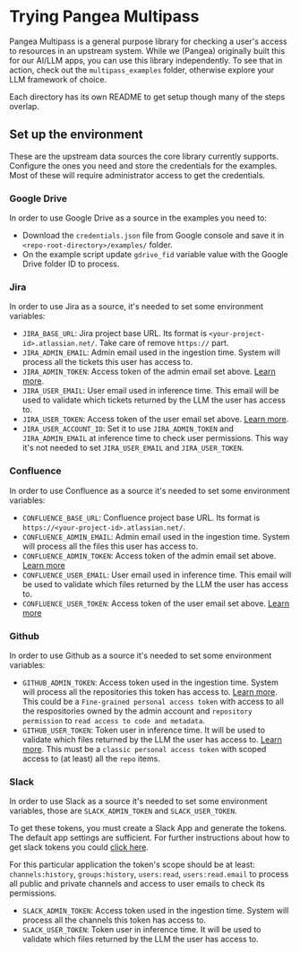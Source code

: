 # Trying Pangea Multipass

Pangea Multipass is a general purpose library for checking a user's access to resources in an upstream system. While we (Pangea) originally built this for our AI/LLM apps, you can use this library independently. To see that in action, check out the `multipass_examples` folder, otherwise explore your LLM framework of choice.

Each directory has its own README to get setup though many of the steps overlap.

## Set up the environment

These are the upstream data sources the core library currently supports. Configure the ones you need and store the credentials for the examples. Most of these will require administrator access to get the credentials.


### Google Drive

In order to use Google Drive as a source in the examples you need to:

- Download the `credentials.json` file from Google console and save it in `<repo-root-directory>/examples/` folder.
- On the example script update `gdrive_fid` variable value with the Google Drive folder ID to process.


### Jira

In order to use Jira as a source, it's needed to set some environment variables:
- `JIRA_BASE_URL`: Jira project base URL. Its format is `<your-project-id>.atlassian.net/`. Take care of remove `https://` part.
- `JIRA_ADMIN_EMAIL`: Admin email used in the ingestion time. System will process all the tickets this user has access to.
- `JIRA_ADMIN_TOKEN`: Access token of the admin email set above. [Learn more](https://support.atlassian.com/atlassian-account/docs/manage-api-tokens-for-your-atlassian-account/).
- `JIRA_USER_EMAIL`: User email used in inference time. This email will be used to validate which tickets returned by the LLM the user has access to.
- `JIRA_USER_TOKEN`: Access token of the user email set above. [Learn more](https://support.atlassian.com/atlassian-account/docs/manage-api-tokens-for-your-atlassian-account/).
- `JIRA_USER_ACCOUNT_ID`: Set it to use `JIRA_ADMIN_TOKEN` and `JIRA_ADMIN_EMAIL` at inference time to check user permissions. This way it's not needed to set `JIRA_USER_EMAIL` and `JIRA_USER_TOKEN`.


### Confluence

In order to use Confluence as a source it's needed to set some environment variables:
- `CONFLUENCE_BASE_URL`: Confluence project base URL. Its format is `https://<your-project-id>.atlassian.net/`.
- `CONFLUENCE_ADMIN_EMAIL`: Admin email used in the ingestion time. System will process all the files this user has access to.
- `CONFLUENCE_ADMIN_TOKEN`: Access token of the admin email set above. [Learn more](https://support.atlassian.com/atlassian-account/docs/manage-api-tokens-for-your-atlassian-account/)
- `CONFLUENCE_USER_EMAIL`: User email used in inference time. This email will be used to validate which files returned by the LLM the user has access to.
- `CONFLUENCE_USER_TOKEN`: Access token of the user email set above. [Learn more](https://support.atlassian.com/atlassian-account/docs/manage-api-tokens-for-your-atlassian-account/)


### Github

In order to use Github as a source it's needed to set some environment variables:
- `GITHUB_ADMIN_TOKEN`: Access token used in the ingestion time. System will process all the repositories this token has access to. [Learn more](https://docs.github.com/en/authentication/keeping-your-account-and-data-secure/managing-your-personal-access-tokens#creating-a-fine-grained-personal-access-token). This could be a `Fine-grained personal access token` with access to all the respositories owned by the admin account and `repository permission` to `read access to code and metadata`.
- `GITHUB_USER_TOKEN`: Token user in inference time. It will be used to validate which files returned by the LLM the user has access to. [Learn more](https://docs.github.com/en/authentication/keeping-your-account-and-data-secure/managing-your-personal-access-tokens#creating-a-personal-access-token-classic). This must be a `classic personal access token` with scoped access to (at least) all the `repo` items.


### Slack

In order to use Slack as a source it's needed to set some environment variables, those are `SLACK_ADMIN_TOKEN` and `SLACK_USER_TOKEN`.

To get these tokens, you must create a Slack App and generate the tokens. The default app settings are sufficient. For further instructions about how to get slack tokens you could [click here](https://api.slack.com/tutorials/tracks/getting-a-token).

For this particular application the token's scope should be at least: `channels:history`, `groups:history`, `users:read`, `users:read.email` to process all public and private channels and access to user emails to check its permissions.

- `SLACK_ADMIN_TOKEN`: Access token used in the ingestion time. System will process all the channels this token has access to.
- `SLACK_USER_TOKEN`: Token user in inference time. It will be used to validate which files returned by the LLM the user has access to.
